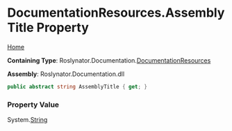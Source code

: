 <a name="_top"></a>

# DocumentationResources\.AssemblyTitle Property

[Home](../../../../README.md#_top)

**Containing Type**: Roslynator\.Documentation\.[DocumentationResources](../README.md#_top)

**Assembly**: Roslynator\.Documentation\.dll

```csharp
public abstract string AssemblyTitle { get; }
```

### Property Value

System\.[String](https://docs.microsoft.com/en-us/dotnet/api/system.string)

